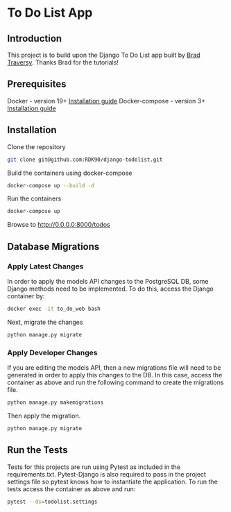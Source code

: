 # To Do List App

## Introduction
This project is to build upon the Django To Do List app built by [Brad Traversy](https://github.com/bradtraversy/django-todolist). Thanks Brad for the tutorials!

## Prerequisites
Docker - version 19+ [Installation guide](https://docs.docker.com/get-docker/)
Docker-compose - version 3+ [Installation guide](https://docs.docker.com/compose/install/)

## Installation
Clone the repository
```bash
git clone git@github.com:RDK90/django-todolist.git
```
Build the containers using docker-compose
```bash
docker-compose up --build -d
```
Run the containers
```bash
docker-compose up
```
Browse to http://0.0.0.0:8000/todos

## Database Migrations
### Apply Latest Changes
In order to apply the models API changes to the PostgreSQL DB, some Django methods need to be implemented. To do this, access the Django container by:
```bash
docker exec -it to_do_web bash
```
Next, migrate the changes
```bash
python manage.py migrate
```
### Apply Developer Changes
If you are editing the models API, then a new migrations file will need to be generated in order to apply this changes to the DB. In this case, access the container as above and run the following command to create the migrations file. 
```bash
python manage.py makemigrations
```
Then apply the migration.
```bash
python manage.py migrate
```

## Run the Tests
Tests for this projects are run using Pytest as included in the requirements.txt. Pytest-Django is also required to pass in the project settings file so pytest knows how to instantiate the application. To run the tests access the container as above and run:
```bash
pytest --ds=todolist.settings
```